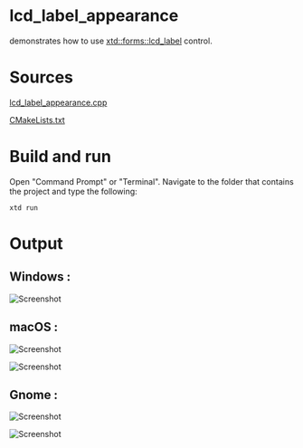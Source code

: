 # lcd_label_appearance

demonstrates how to use [xtd::forms::lcd_label](../../../src/xtd_forms/include/xtd/forms/lcd_label.hpp) control.

# Sources

[lcd_label_appearance.cpp](lcd_label_appearance.cpp)

[CMakeLists.txt](CMakeLists.txt)

# Build and run

Open "Command Prompt" or "Terminal". Navigate to the folder that contains the project and type the following:

```shell
xtd run
```

# Output

## Windows :

![Screenshot](../../../docs/pictures/examples/lcd_label_appearance_w.png)

## macOS :

![Screenshot](../../../docs/pictures/examples/lcd_label_appearance_m.png)

![Screenshot](../../../docs/pictures/examples/lcd_label_appearance_md.png)

## Gnome :

![Screenshot](../../../docs/pictures/examples/lcd_label_appearance_g.png)

![Screenshot](../../../docs/pictures/examples/lcd_label_appearance_gd.png)
